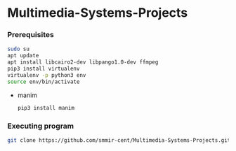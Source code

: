 # Multimedia-Systems-Projects

### Prerequisites
```sh
sudo su
apt update
apt install libcairo2-dev libpango1.0-dev ffmpeg
pip3 install virtualenv
virtualenv -p python3 env
source env/bin/activate
```

* manim
	```sh
	pip3 install manim
	```

### Executing program

```sh
git clone https://github.com/smmir-cent/Multimedia-Systems-Projects.git
```